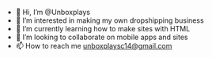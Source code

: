 - 👋 Hi, I’m @Unboxplays
- 👀 I’m interested in making my own dropshipping business
- 🌱 I’m currently learning how to make sites with HTML
- 💞️ I’m looking to collaborate on mobile apps and sites
- 📫 How to reach me unboxplaysc14@gmail.com

<!---
Unboxplays/Unboxplays is a ✨ special ✨ repository because its `README.md` (this file) appears on your GitHub profile.
You can click the Preview link to take a look at your changes.
--->
